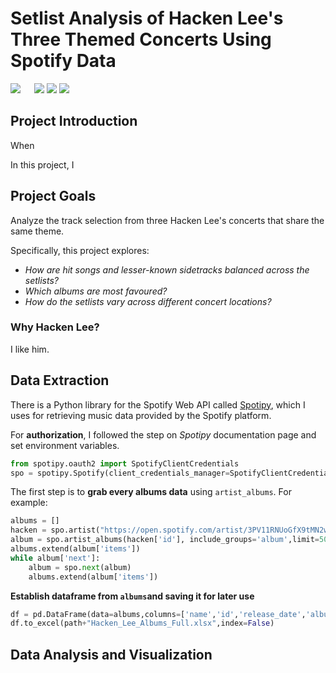 # Setlist Analysis of Hacken Lee's Three Themed Concerts Using Spotify Data
![](https://img.shields.io/badge/ReadMe-English-blue?link=https%3A%2F%2Fgithub.com%2Fwend1k3%2FSetlist-Analysis%3Ftab%3Dreadme-ov-file
) &emsp; ![](https://img.shields.io/badge/ReadMe-%E7%AE%80%E4%BD%93%E4%B8%AD%E6%96%87-blue?link=https%3A%2F%2Fgithub.com%2Fwend1k3%2FSetlist-Analysis%2Fblob%2Fmain%2Freadme.zh.md
)
![](https://img.shields.io/badge/python-brightgreen
) ![](https://img.shields.io/badge/jupyter-notebook-brightgreen
)
## Project Introduction
When 

In this project, I 


## Project Goals
Analyze the track selection from three Hacken Lee's concerts that share the same theme. 



Specifically, this project explores:
- <em>How are hit songs and lesser-known sidetracks balanced across the setlists?</em>
- <em>Which albums are most favoured?</em>
- <em>How do the setlists vary across different concert locations?</em>

### Why Hacken Lee?
I like him.

## Data Extraction
There is a Python library for the Spotify Web API called [Spotipy](https://spotipy.readthedocs.io/en/2.25.1/), which I uses for retrieving music data provided by the Spotify platform.

For <b>authorization</b>, I followed the step on <em>Spotipy</em> documentation page and set environment variables.
```python
from spotipy.oauth2 import SpotifyClientCredentials
spo = spotipy.Spotify(client_credentials_manager=SpotifyClientCredentials())
```
The first step is to <b>grab every albums data</b> using `artist_albums`. For example:
```python
albums = []
hacken = spo.artist("https://open.spotify.com/artist/3PV11RNUoGfX9tMN2wVljB")
album = spo.artist_albums(hacken['id'], include_groups='album',limit=50)
albums.extend(album['items'])
while album['next']:
    album = spo.next(album)
    albums.extend(album['items'])
```
<b>Establish dataframe from `albums`and saving it for later use</b>
```python
df = pd.DataFrame(data=albums,columns=['name','id','release_date','album_type'])
df.to_excel(path+"Hacken_Lee_Albums_Full.xlsx",index=False)
```





## Data Analysis and Visualization